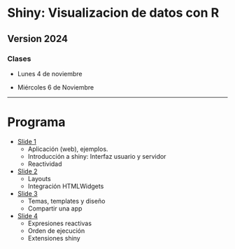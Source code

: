 # Shiny: Visualizacion de datos con R

## Version 2024

### Clases

* Lunes 4 de noviembre


* Miércoles 6 de Noviembre


---

# Programa

- [Slide 1](https://jkunst.com/shiny-visualizacion-de-datos-con-R/slide-01.html)
  - Aplicación (web), ejemplos.
  - Introducción a shiny: Interfaz usuario y servidor
  - Reactividad
- [Slide 2](https://jkunst.com/shiny-visualizacion-de-datos-con-R/slide-02.html)
  - Layouts  
  - Integración HTMLWidgets
- [Slide 3](https://jkunst.com/shiny-visualizacion-de-datos-con-R/slide-03.html)
  - Temas, templates y diseño    
  - Compartir una app
- [Slide 4](https://jkunst.com/shiny-visualizacion-de-datos-con-R/slide-04.html)
  - Expresiones reactivas
  - Orden de ejecución  
  - Extensiones shiny
